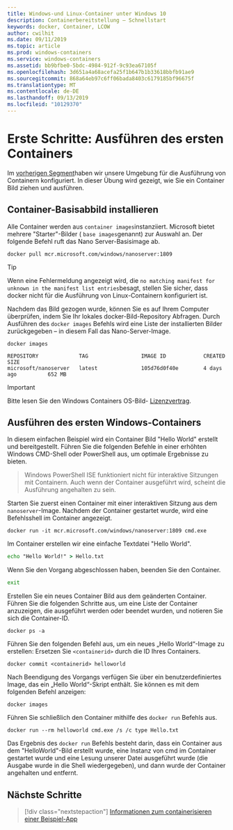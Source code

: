 ```yaml
---
title: Windows-und Linux-Container unter Windows 10
description: Containerbereitstellung – Schnellstart
keywords: docker, Container, LCOW
author: cwilhit
ms.date: 09/11/2019
ms.topic: article
ms.prod: windows-containers
ms.service: windows-containers
ms.assetid: bb9bfbe0-5bdc-4984-912f-9c93ea67105f
ms.openlocfilehash: 3d651a4a68acefa25f1b647b1b33618bbfb91ae9
ms.sourcegitcommit: 868a64eb97c6ff06bada8403c6179185bf96675f
ms.translationtype: MT
ms.contentlocale: de-DE
ms.lasthandoff: 09/13/2019
ms.locfileid: "10129370"
---
```

# <a name="get-started-run-your-first-container"></a>Erste Schritte: Ausführen des ersten Containers

Im [vorherigen Segment](./set-up-environment.md)haben wir unsere Umgebung für die Ausführung von Containern konfiguriert. In dieser Übung wird gezeigt, wie Sie ein Container Bild ziehen und ausführen.

## <a name="install-container-base-image"></a>Container-Basisabbild installieren

Alle Container werden aus `container images`instanziiert. Microsoft bietet mehrere "Starter"-Bilder ( `base images`genannt) zur Auswahl an. Der folgende Befehl ruft das Nano Server-Basisimage ab.

```console
docker pull mcr.microsoft.com/windows/nanoserver:1809
```

> [!TIP]
> Wenn eine Fehlermeldung angezeigt wird, die `no matching manifest for unknown in the manifest list entries`besagt, stellen Sie sicher, dass docker nicht für die Ausführung von Linux-Containern konfiguriert ist.

Nachdem das Bild gezogen wurde, können Sie es auf Ihrem Computer überprüfen, indem Sie Ihr lokales docker-Bild-Repository Abfragen. Durch Ausführen des `docker images` Befehls wird eine Liste der installierten Bilder zurückgegeben – in diesem Fall das Nano-Server-Image.

```console
docker images

REPOSITORY             TAG                 IMAGE ID            CREATED             SIZE
microsoft/nanoserver   latest              105d76d0f40e        4 days ago          652 MB
```

> [!IMPORTANT]
> Bitte lesen Sie den Windows Containers OS-Bild- [Lizenzvertrag](../images-eula.md).

## <a name="run-your-first-windows-container"></a>Ausführen des ersten Windows-Containers

In diesem einfachen Beispiel wird ein Container Bild "Hello World" erstellt und bereitgestellt. Führen Sie die folgenden Befehle in einer erhöhten Windows CMD-Shell oder PowerShell aus, um optimale Ergebnisse zu bieten.

> Windows PowerShell ISE funktioniert nicht für interaktive Sitzungen mit Containern. Auch wenn der Container ausgeführt wird, scheint die Ausführung angehalten zu sein.

Starten Sie zuerst einen Container mit einer interaktiven Sitzung aus dem `nanoserver`-Image. Nachdem der Container gestartet wurde, wird eine Befehlsshell im Container angezeigt.  

```console
docker run -it mcr.microsoft.com/windows/nanoserver:1809 cmd.exe
```

Im Container erstellen wir eine einfache Textdatei "Hello World".

```cmd
echo "Hello World!" > Hello.txt
```   

Wenn Sie den Vorgang abgeschlossen haben, beenden Sie den Container.

```cmd
exit
```

Erstellen Sie ein neues Container Bild aus dem geänderten Container. Führen Sie die folgenden Schritte aus, um eine Liste der Container anzuzeigen, die ausgeführt werden oder beendet wurden, und notieren Sie sich die Container-ID.

```console
docker ps -a
```

Führen Sie den folgenden Befehl aus, um ein neues „Hello World“-Image zu erstellen: Ersetzen Sie `<containerid>` durch die ID Ihres Containers.

```console
docker commit <containerid> helloworld
```

Nach Beendigung des Vorgangs verfügen Sie über ein benutzerdefiniertes Image, das ein „Hello World“-Skript enthält. Sie können es mit dem folgenden Befehl anzeigen:

```console
docker images
```

Führen Sie schließlich den Container mithilfe des `docker run` Befehls aus.

```console
docker run --rm helloworld cmd.exe /s /c type Hello.txt
```

Das Ergebnis des `docker run` Befehls besteht darin, dass ein Container aus dem "HelloWorld"-Bild erstellt wurde, eine Instanz von cmd im Container gestartet wurde und eine Lesung unserer Datei ausgeführt wurde (die Ausgabe wurde in die Shell wiedergegeben), und dann wurde der Container angehalten und entfernt.

## <a name="next-steps"></a>Nächste Schritte

> [!div class="nextstepaction"]
> [Informationen zum containerisieren einer Beispiel-App](./building-sample-app.md)
